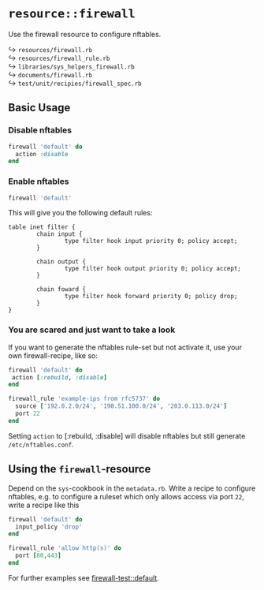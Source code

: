 # `resource::firewall`

Use the firewall resource to configure nftables.

↪ `resources/firewall.rb`  
↪ `resources/firewall_rule.rb`  
↪ `libraries/sys_helpers_firewall.rb`  
↪ `documents/firewall.rb`  
↪ `test/unit/recipies/firewall_spec.rb`  

## Basic Usage

### Disable nftables

```ruby
firewall 'default' do
  action :disable
end
```

### Enable nftables

```ruby
firewall 'default'
```

This will give you the following default rules:

    table inet filter {
            chain input {
                    type filter hook input priority 0; policy accept;
            }
    
            chain output {
                    type filter hook output priority 0; policy accept;
            }
    
            chain foward {
                    type filter hook forward priority 0; policy drop;
            }
    }

### You are scared and just want to take a look

If you want to generate the nftables rule-set but not activate it, use
your own firewall-recipe, like so:

```RUBY
firewall 'default' do
 action [:rebuild, :disable]
end

firewall_rule 'example-ips from rfc5737' do
  source ['192.0.2.0/24', '198.51.100.0/24', '203.0.113.0/24']
  port 22
end
```

Setting `action` to [:rebuild, :disable] will disable nftables but
still generate `/etc/nftables.conf`.

## Using the `firewall`-resource

Depend on the `sys`-cookbook in the `metadata.rb`.  Write a recipe to
configure nftables, e.g. to configure a ruleset which only allows
access via port `22`, write a recipe like this

```ruby
firewall 'default' do
  input_policy 'drop'
end

firewall_rule 'allow http(s)' do
  port [80,443]
end
```

For further examples see [firewall-test::default](test/fixtures/cookbooks/firewall-test/recipes/default.rb).
